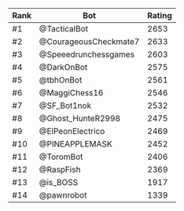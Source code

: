 Rank|Bot|Rating
---|---|---
#1|@TacticalBot|2653
#2|@CourageousCheckmate7|2633
#3|@Speeedrunchessgames|2603
#4|@DarkOnBot|2575
#5|@tbhOnBot|2561
#6|@MaggiChess16|2546
#7|@SF_Bot1nok|2532
#8|@Ghost_HunteR2998|2475
#9|@ElPeonElectrico|2469
#10|@PINEAPPLEMASK|2452
#11|@ToromBot|2406
#12|@RaspFish|2369
#13|@is_BOSS|1917
#14|@pawnrobot|1339
